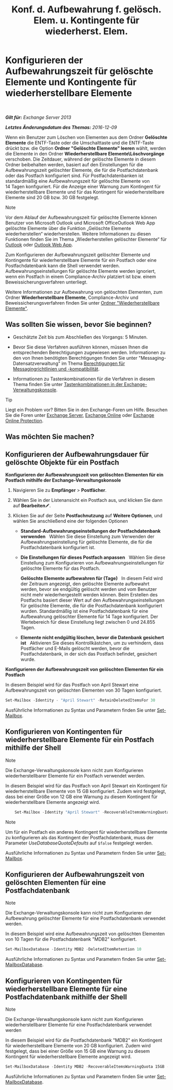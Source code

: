 ﻿---
title: 'Konf. d. Aufbewahrung f. gelösch. Elem. u. Kontingente für wiederherst. Elem.'
TOCTitle: Konfigurieren der Aufbewahrungszeit für gelöschte Elemente und Kontingente für wiederherstellbare Elemente
ms:assetid: de7d667a-1c93-4364-a4f9-2aa5e3678b12
ms:mtpsurl: https://technet.microsoft.com/de-de/library/Ee364752(v=EXCHG.150)
ms:contentKeyID: 50554928
ms.date: 04/24/2018
mtps_version: v=EXCHG.150
ms.translationtype: HT
---

# Konfigurieren der Aufbewahrungszeit für gelöschte Elemente und Kontingente für wiederherstellbare Elemente

 

_**Gilt für:** Exchange Server 2013_

_**Letztes Änderungsdatum des Themas:** 2016-12-09_

Wenn ein Benutzer zum Löschen von Elementen aus dem Ordner **Gelöschte Elemente** die ENTF-Taste oder die Umschalttaste und die ENTF-Taste drückt bzw. die Option **Ordner "Gelöschte Elemente" leeren** wählt, werden die Elemente in den Ordner **Wiederherstellbare Elemente\\Löschvorgänge** verschoben. Die Zeitdauer, während der gelöschte Elemente in diesem Ordner beibehalten werden, basiert auf den Einstellungen für die Aufbewahrungszeit gelöschter Elemente, die für die Postfachdatenbank oder das Postfach konfiguriert sind. Für Postfachdatenbanken ist standardmäßig eine Aufbewahrungszeit für gelöschte Elemente von 14 Tagen konfiguriert. Für die Anzeige einer Warnung zum Kontingent für wiederherstellbare Elemente und für das Kontingent für wiederherstellbare Elemente sind 20 GB bzw. 30 GB festgelegt.


> [!NOTE]
> Vor dem Ablauf der Aufbewahrungszeit für gelöschte Elemente können Benutzer von Microsoft Outlook und Microsoft OfficeOutlook Web App gelöschte Elemente über die Funktion „Gelöschte Elemente wiederherstellen“ wiederherstellen. Weitere Informationen zu diesen Funktionen finden Sie im Thema „Wiederherstellen gelöschter Elemente“ für <A href="https://go.microsoft.com/fwlink/p/?linkid=198206">Outlook</A> oder <A href="https://go.microsoft.com/fwlink/p/?linkid=198207">Outlook Web App</A>.



Zum Konfigurieren der Aufbewahrungszeit gelöschter Elemente und Kontingente für wiederherstellbare Elemente für ein Postfach oder eine Postfachdatenbank kann die Shell verwendet werden. Aufbewahrungseinstellungen für gelöschte Elemente werden ignoriert, wenn ein Postfach in einem Compliance-Archiv platziert ist bzw. einem Beweissicherungsverfahren unterliegt.

Weitere Informationen zur Aufbewahrung von gelöschten Elementen, zum Ordner **Wiederherstellbare Elemente**, Compliance-Archiv und Beweissicherungsverfahren finden Sie unter [Ordner "Wiederherstellbare Elemente"](recoverable-items-folder-exchange-2013-help.md).

## Was sollten Sie wissen, bevor Sie beginnen?

  - Geschätzte Zeit bis zum Abschließen des Vorgangs: 5 Minuten.

  - Bevor Sie diese Verfahren ausführen können, müssen Ihnen die entsprechenden Berechtigungen zugewiesen werden. Informationen zu den von Ihnen benötigten Berechtigungen finden Sie unter "Messaging-Datensatzverwaltung" im Thema [Berechtigungen für Messagingrichtlinien und -kompatibilität](messaging-policy-and-compliance-permissions-exchange-2013-help.md).

  - Informationen zu Tastenkombinationen für die Verfahren in diesem Thema finden Sie unter [Tastenkombinationen in der Exchange-Verwaltungskonsole](keyboard-shortcuts-in-the-exchange-admin-center-exchange-online-protection-help.md).


> [!TIP]
> Liegt ein Problem vor? Bitten Sie in den Exchange-Foren um Hilfe. Besuchen Sie die Foren unter <A href="https://go.microsoft.com/fwlink/p/?linkid=60612">Exchange Server</A>, <A href="https://go.microsoft.com/fwlink/p/?linkid=267542">Exchange Online</A> oder <A href="https://go.microsoft.com/fwlink/p/?linkid=285351">Exchange Online Protection</A>.



## Was möchten Sie machen?

## Konfigurieren der Aufbewahrungsdauer für gelöschte Objekte für ein Postfach

**Konfigurieren der Aufbewahrungszeit von gelöschten Elementen für ein Postfach mithilfe der Exchange-Verwaltungskonsole**

1.  Navigieren Sie zu **Empfänger** \> **Postfächer**.

2.  Wählen Sie in der Listenansicht ein Postfach aus, und klicken Sie dann auf **Bearbeiten**![Bearbeitungssymbol](images/Bb124582.6f53ccb2-1f13-4c02-bea0-30690e6ea71d(EXCHG.150).gif "Bearbeitungssymbol").

3.  Klicken Sie auf der Seite **Postfachnutzung** auf **Weitere Optionen**, und wählen Sie anschließend eine der folgenden Optionen
    
      - **Standard-Aufbewahrungseinstellungen der Postfachdatenbank verwenden**   Wählen Sie diese Einstellung zum Verwenden der Aufbewahrungseinstellung für gelöschte Elemente, die für die Postfachdatenbank konfiguriert ist.
    
      - **Die Einstellungen für dieses Postfach anpassen**   Wählen Sie diese Einstellung zum Konfigurieren von Aufbewahrungseinstellungen für gelöschte Elemente für das Postfach.
        
        **Gelöschte Elemente aufbewahren für (Tage)**   In diesem Feld wird der Zeitraum angezeigt, den gelöschte Elemente aufbewahrt werden, bevor sie endgültig gelöscht werden und vom Benutzer nicht mehr wiederhergestellt werden können. Beim Erstellen des Postfachs basiert dieser Wert auf den Aufbewahrungseinstellungen für gelöschte Elemente, die für die Postfachdatenbank konfiguriert wurden. Standardmäßig ist eine Postfachdatenbank für eine Aufbewahrung gelöschter Elemente für 14 Tage konfiguriert. Der Wertebereich für diese Einstellung liegt zwischen 0 und 24.855 Tagen.
    
      - **Elemente nicht endgültig löschen, bevor die Datenbank gesichert ist**   Aktivieren Sie dieses Kontrollkästchen, um zu verhindern, dass Postfächer und E-Mails gelöscht werden, bevor die Postfachdatenbank, in der sich das Postfach befindet, gesichert wurde.

**Konfigurieren der Aufbewahrungszeit von gelöschten Elementen für ein Postfach**

In diesem Beispiel wird für das Postfach von April Stewart eine Aufbewahrungszeit von gelöschten Elementen von 30 Tagen konfiguriert.

```powershell
Set-Mailbox -Identity - "April Stewart" -RetainDeletedItemsFor 30
```

Ausführliche Informationen zu Syntax und Parametern finden Sie unter [Set-Mailbox](https://technet.microsoft.com/de-de/library/bb123981\(v=exchg.150\)).

## Konfigurieren von Kontingenten für wiederherstellbare Elemente für ein Postfach mithilfe der Shell


> [!NOTE]
> Die Exchange-Verwaltungskonsole kann nicht zum Konfigurieren wiederherstellbarer Elemente für ein Postfach verwendet werden.



In diesem Beispiel wird für das Postfach von April Stewart ein Kontingent für wiederherstellbare Elemente von 15 GB konfiguriert. Zudem wird festgelegt, dass bei einer Größe von 12 GB eine Warnung zu diesem Kontingent für wiederherstellbare Elemente angezeigt wird.

```powershell
    Set-Mailbox -Identity "April Stewart" -RecoverableItemsWarningQuota 12GB -RecoverableItemsQuota 15GB -UseDatabaseQuotaDefaults $false
```


> [!NOTE]
> Um für ein Postfach ein anderes Kontingent für wiederherstellbare Elemente zu konfigurieren als das Kontingent der Postfachdatenbank, muss der Parameter <EM>UseDatabaseQuotaDefaults</EM> auf <CODE>$false</CODE> festgelegt werden.



Ausführliche Informationen zu Syntax und Parametern finden Sie unter [Set-Mailbox](https://technet.microsoft.com/de-de/library/bb123981\(v=exchg.150\)).

## Konfigurieren der Aufbewahrungszeit von gelöschten Elementen für eine Postfachdatenbank


> [!NOTE]
> Die Exchange-Verwaltungskonsole kann nicht zum Konfigurieren der Aufbewahrung gelöschter Elemente für eine Postfachdatenbank verwendet werden.



In diesem Beispiel wird eine Aufbewahrungszeit von gelöschten Elementen von 10 Tagen für die Postfachdatenbank "MDB2" konfiguriert.

```powershell
Set-MailboxDatabase -Identity MDB2 -DeletedItemRetention 10
```

Ausführliche Informationen zu Syntax und Parametern finden Sie unter [Set-MailboxDatabase](https://technet.microsoft.com/de-de/library/bb123971\(v=exchg.150\)).

## Konfigurieren von Kontingenten für wiederherstellbare Elemente für eine Postfachdatenbank mithilfe der Shell


> [!NOTE]
> Die Exchange-Verwaltungskonsole kann nicht zum Konfigurieren wiederherstellbarer Elemente für eine Postfachdatenbank verwendet werden



In diesem Beispiel wird für die Postfachdatenbank "MDB2" ein Kontingent für wiederherstellbare Elemente von 20 GB konfiguriert. Zudem wird festgelegt, dass bei einer Größe von 15 GB eine Warnung zu diesem Kontingent für wiederherstellbare Elemente angezeigt wird.

```powershell
Set-MailboxDatabase -Identity MDB2 -RecoverableItemsWarningQuota 15GB -RecoverableItemsQuota 20GB
```

Ausführliche Informationen zu Syntax und Parametern finden Sie unter [Set-MailboxDatabase](https://technet.microsoft.com/de-de/library/bb123971\(v=exchg.150\)).

